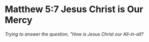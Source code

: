 # Matthew 5:7 Jesus Christ is Our Mercy

*Trying to answer the question, "How is Jesus Christ our All-in-all?*
